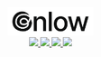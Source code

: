 <p align="center">
  <img width=30% src="https://raw.githubusercontent.com/gnlow/gnlow/master/identity/gnlow/banner_210831.png"/>
  <br/>
  <a href="https://vercel.com/">
    <img src="https://img.shields.io/badge/Vercel-000000?style=for-the-badge&logo=vercel&logoColor=fff"/>
  </a>
  <a href="https://deno.land/">
    <img src="https://img.shields.io/badge/Deno-000000?style=for-the-badge&logo=deno&logoColor=fff"/>
  </a>
  <a href="https://www.typescriptlang.org/">
    <img src="https://img.shields.io/badge/TS-007ACC?style=for-the-badge&logo=typescript&logoColor=fff"/>
  </a>
  <a href="https://svelte.dev/">
    <img src="https://img.shields.io/badge/Svelte-FF3E00?style=for-the-badge&logo=svelte&logoColor=fff"/>
  </a>
</p>
